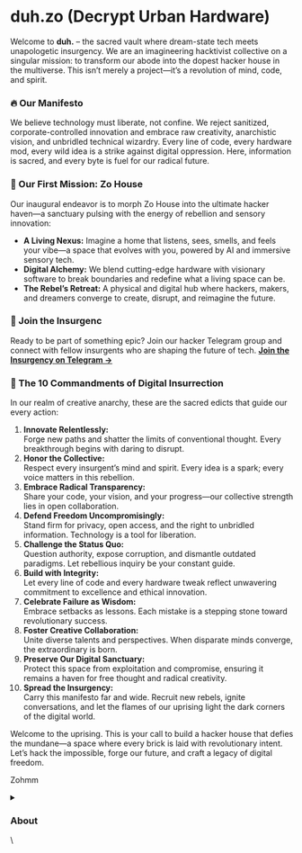# duh.zo (Decrypt Urban Hardware)

Welcome to **duh.** – the sacred vault where dream-state tech meets unapologetic insurgency. We are an imagineering hacktivist collective on a singular mission: to transform our abode into the dopest hacker house in the multiverse. This isn’t merely a project—it’s a revolution of mind, code, and spirit.

### 🔥 Our Manifesto

We believe technology must liberate, not confine. We reject sanitized, corporate-controlled innovation and embrace raw creativity, anarchistic vision, and unbridled technical wizardry. Every line of code, every hardware mod, every wild idea is a strike against digital oppression. Here, information is sacred, and every byte is fuel for our radical future.

### 🎯 Our First Mission: Zo House

Our inaugural endeavor is to morph Zo House into the ultimate hacker haven—a sanctuary pulsing with the energy of rebellion and sensory innovation:

* **A Living Nexus:** Imagine a home that listens, sees, smells, and feels your vibe—a space that evolves with you, powered by AI and immersive sensory tech.
* **Digital Alchemy:** We blend cutting-edge hardware with visionary software to break boundaries and redefine what a living space can be.
* **The Rebel’s Retreat:** A physical and digital hub where hackers, makers, and dreamers converge to create, disrupt, and reimagine the future.

### 🤘 Join the Insurgenc

Ready to be part of something epic? Join our hacker Telegram group and connect with fellow insurgents who are shaping the future of tech. [**Join the Insurgency on Telegram →**](https://t.me/+rEOhurU3cVNmY2Vl)

### 📜 The 10 Commandments of Digital Insurrection

In our realm of creative anarchy, these are the sacred edicts that guide our every action:

1. **Innovate Relentlessly:**\
   Forge new paths and shatter the limits of conventional thought. Every breakthrough begins with daring to disrupt.
2. **Honor the Collective:**\
   Respect every insurgent’s mind and spirit. Every idea is a spark; every voice matters in this rebellion.
3. **Embrace Radical Transparency:**\
   Share your code, your vision, and your progress—our collective strength lies in open collaboration.
4. **Defend Freedom Uncompromisingly:**\
   Stand firm for privacy, open access, and the right to unbridled information. Technology is a tool for liberation.
5. **Challenge the Status Quo:**\
   Question authority, expose corruption, and dismantle outdated paradigms. Let rebellious inquiry be your constant guide.
6. **Build with Integrity:**\
   Let every line of code and every hardware tweak reflect unwavering commitment to excellence and ethical innovation.
7. **Celebrate Failure as Wisdom:**\
   Embrace setbacks as lessons. Each mistake is a stepping stone toward revolutionary success.
8. **Foster Creative Collaboration:**\
   Unite diverse talents and perspectives. When disparate minds converge, the extraordinary is born.
9. **Preserve Our Digital Sanctuary:**\
   Protect this space from exploitation and compromise, ensuring it remains a haven for free thought and radical creativity.
10. **Spread the Insurgency:**\
    Carry this manifesto far and wide. Recruit new rebels, ignite conversations, and let the flames of our uprising light the dark corners of the digital world.

Welcome to the uprising. This is your call to build a hacker house that defies the mundane—a space where every brick is laid with revolutionary intent. Let’s hack the impossible, forge our future, and craft a legacy of digital freedom.

Zohmm

<details>

<summary></summary>



</details>

### About

\
